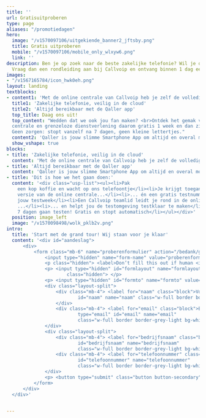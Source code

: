 ```yaml
---
title: ''
url: Gratisuitproberen
type: page
aliases: "/promotiedagen"
hero:
  image: "/v1570097106/uitgekiende_banner2_jftsby.png"
  title: Gratis uitproberen
  mobile: "/v1570097106/mobile_only_wlxyw6.png"
  link: ''
description: Ben je op zoek naar de beste zakelijke telefonie? Wil je dit gratis uitproberen?
  Vraag dan een rondleiding aan bij Callvoip en ontvang binnen 1 dag een uitnodiging.
images:
- "/v1567165784/icon_hwk0eh.png"
layout: landing
textblocks:
- content1: 'Met de online centrale van Callvoip heb je zelf de volledige controle over jouw telefonie. Even doorzetten naar je mobiel? Zo geregeld! Elke dag een lunchbandje? Gaat vanzelf! Je kunt onze centrale zonder beperkingen helemaal gratis uitproberen. En onze deskundige hulp krijg je er ook bij!'
  title1: 'Zakelijke telefonie, veilig in de cloud'
  title2: 'Altijd bereikbaar met de Qaller app'
  top_title: Daag ons uit!
  top_content: "Wedden dat we ook jou fan maken? <br>Ontdek het gemak van Callvoip en werk met onze slimme Qaller app. Test onze online
  centrale en grenzeloze dienstverlening daarom gratis 1 week en dan zijn wij erg benieuwd naar jouw ervaring!<br><br>
  Geen zorgen: stopt vanzelf na 7 dagen, geen kleine lettertjes."
  content2: 'Qaller is jouw slimme Smartphone App om altijd en overal mobiel bereikbaar te zijn. Want wij weten dat sommige telefoontjes net even te belangrijk zijn om te missen. Bedien jouw online centrale of bel met je vaste, zakelijke nummer op je smartphone.  Mooi werk toch?'
  show_vshape: true
blocks:
- title: 'Zakelijke telefonie, veilig in de cloud'
  content: 'Met de online centrale van Callvoip heb je zelf de volledige controle over jouw telefonie. Even doorzetten naar je mobiel? Zo geregeld! Elke dag een lunchbandje? Gaat vanzelf! Je kunt onze centrale zonder beperkingen helemaal gratis uitproberen. En onze deskundige hulp krijg je er ook bij!'
- title: 'Altijd bereikbaar met de Qaller app'
  content: 'Qaller is jouw slimme Smartphone App om altijd en overal mobiel bereikbaar te zijn. Want wij weten dat sommige telefoontjes net even te belangrijk zijn om te missen. Bedien jouw online centrale of bel met je vaste, zakelijke nummer op je smartphone.  Mooi werk toch?'
- title: 'Dit is hoe we het gaan doen:'
  content: '<div class="usp-list"><ul><li>Pak
    een kop koffie en wacht op ons telefoontje</li><li>Je krijgt toegang tot de volledige
    versie van de online centrale...</li><li>... én een gratis testnummer gedurende
    jouw testweek</li><li>Een Callvoip teamlid leidt je rond in de online centrale
    ...</li><li>... en helpt jou de testomgeving testklaar te maken</li><li>Jij kunt
    7 dagen gaan testen! Gratis en stopt automatisch</li></ul></div>'
  position: image_left
  image: "/v1570098498/wolk_pklb2v.png"
intro:
  title: 'Start met de grand tour! Wij staan voor je klaar'
  content: '<div id="aandeslag">
      <div>
          <form class="mb-6" name="proberenformulier" action="/bedank/gratisuitproberen/" accept-charset="UTF-8" method="POST" data-netlify="true">
              <input type="hidden" name="form-name" value="proberenformulier" />
              <p class="hidden"> <label>Don’t fill this out if human <input name="bot-field"> </label> </p>
              <p> <input type="hidden" id="formlayout" name="formlayout" value="d-948a1897e5e645e5b41ed33ccdd3d8bb"
                      class="hidden"> </p>
              <p> <input type="hidden" id="formto" name="formto" value="offerte" class="hidden"> </p>
              <div class="layout-split">
                  <div class="mb-4"> <label for="naam" class="block">Voor- en achternaam</label> <input type="text"
                          id="naam" name="naam" class="w-full border border-grey-light bg-white px-3 py-2 text-base">
                  </div>
                  <div class="mb-4"> <label for="email" class="block">Email <span class="text-red">*</span></label> <input
                          type="email" id="email" name="email"
                          class="w-full border border-grey-light bg-white px-3 py-2 text-base" required=""> </div>
              </div>
              <div class="layout-split">
                  <div class="mb-4"> <label for="bedrijfsnaam" class="block">Bedrijfsnaam</label> <input type="text"
                          id="bedrijfsnaam" name="bedrijfsnaam"
                          class="w-full border border-grey-light bg-white px-3 py-2 text-base"> </div>
                  <div class="mb-4"> <label for="telefoonnummer" class="block">Telefoonnummer</label> <input type="text"
                          id="telefoonnummer" name="telefoonnummer"
                          class="w-full border border-grey-light bg-white px-3 py-2 text-base"> </div>
              </div>
              <p> <button type="submit" class="button button-secondary">Neem contact met mij op</button> </p>
          </form>
      </div>
  </div>'
 

---
```

